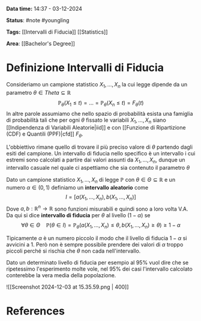 **Data time:** 14:37 - 03-12-2024

**Status**: #note #youngling 

**Tags:** [[Intervalli di Fiducia]] [[Statistics]]

**Area**: [[Bachelor's Degree]]
# Definizione Intervalli di Fiducia

Consideriamo un campione statistico $X_1, \dots, X_n$ la cui legge dipende da un parametro $\theta \in Theta \subseteq \mathbb{R}$ 
$$\mathbb{P}_\theta(X_1 \leq t) = \dots = \mathbb{P}_{\theta}(X_n \leq t) = F_{\theta}(t)$$
In altre parole assumiamo che nello spazio di probabilità esista una famiglia di probabilità tali che per ogni $\theta$ fissato le variabili $X_1, \dots, X_n$ siano [[Indipendenza di Variabili Aleatorie|iid]] e con [[Funzione di Ripartizione (CDF) e Quantili (PPF)|cfd]] $F_\theta$.

L'obbiettivo rimane quello di trovare il più preciso valore di $\theta$ partendo dagli esiti del campione. 
Un intervallo di fiducia nello specifico è un intervallo i cui estremi sono calcolati a partire dai valori assunti da $X_1, \dots,X_n$, dunque un intervallo casuale nel quale ci aspettiamo che sia contenuto il parametro $\theta$ 

Dato un campione statistico $X_1, \dots, X_n$ di legge $\mathbb{P}$ con $\theta \in \Theta \subseteq \mathbb{R}$ e un numero $\alpha \in (0,1)$ definiamo un **intervallo aleatorio** come
$$I = [a(X_1, \dots, X_n), b(X_1, \dots, X_n)]$$
Dove $a, b: \mathbb{R}^n \to \mathbb{R}$ sono funzioni misurabili e quindi sono a loro volta V.A. Da qui si dice **intervallo di fiducia** per $\theta$ al livello $(1-\alpha)$ se
$$\forall \theta \in \Theta \:\:\:\: \mathbb{P}(\theta \in I) = \mathbb{P}_{\theta}(a(X_1, \dots, X_n) \leq \theta, b(X_1, \dots, X_n) \geq \theta) \geq 1- \alpha$$

Tipicamente $\alpha$ è un numero piccolo il modo che il livello di fiducia $1-\alpha$ si avvicini a 1. Però non è sempre possibile prendere dei valori di $\alpha$ troppo piccoli perché si rischia che $\theta$ non cada nell'intervallo.

Dato un determinato livello di fiducia per esempio al 95% vuol dire che se ripetessimo l'esperimento molte vole, nel 95% dei casi l'intervallo calcolato conterebbe la vera media della popolazione.

![[Screenshot 2024-12-03 at 15.35.59.png | 400]]

# References
